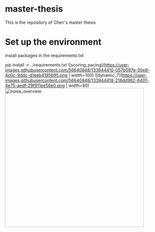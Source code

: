 # master-thesis
This is the repository of Chen's master thesis

# Set up the environment
install packages in the requirements.txt

pip install -r ../requirements.txt
![scoring_pacing](https://user-images.githubusercontent.com/56640848/133944410-057b097e-50e9-4c0c-9ddc-d1eeb4195695.png | width=100)
![dynamic_7](https://user-images.githubusercontent.com/56640848/133944418-218dd982-6401-4e75-aedf-29f911ee56e0.png | width=80)
<img width="458" alt="noise_overview" src="https://user-images.githubusercontent.com/56640848/133944495-5208470d-1231-4ede-8c97-66b8ec69b8a1.png">
